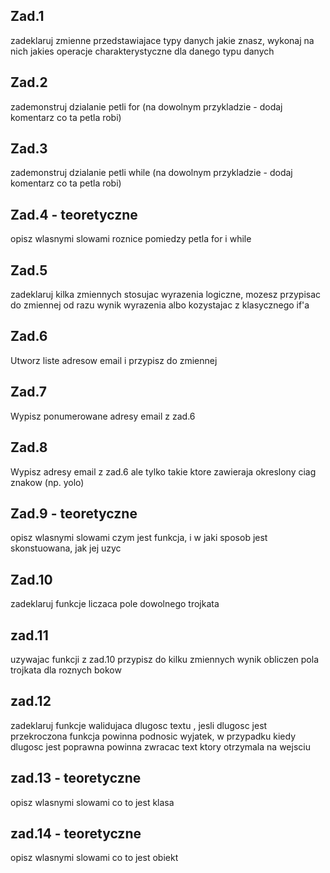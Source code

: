 ## Zad.1   
zadeklaruj zmienne przedstawiajace typy danych jakie znasz, wykonaj na nich jakies operacje charakterystyczne dla danego typu danych   
## Zad.2
zademonstruj dzialanie petli for (na dowolnym przykladzie - dodaj komentarz co ta petla robi)
## Zad.3   
zademonstruj dzialanie petli while (na dowolnym przykladzie - dodaj komentarz co ta petla robi)
## Zad.4 - teoretyczne
opisz wlasnymi slowami roznice pomiedzy petla for i while  
## Zad.5   
zadeklaruj kilka zmiennych stosujac wyrazenia logiczne, mozesz przypisac do zmiennej od razu wynik wyrazenia albo kozystajac z klasycznego if'a   
## Zad.6   
Utworz liste adresow email i przypisz do zmiennej   
## Zad.7   
Wypisz ponumerowane adresy email z zad.6   
## Zad.8   
Wypisz adresy email z zad.6 ale tylko takie ktore zawieraja okreslony ciag znakow (np. yolo)
## Zad.9 - teoretyczne   
opisz wlasnymi slowami czym jest funkcja, i w jaki sposob jest skonstuowana, jak jej uzyc   
## Zad.10 
zadeklaruj funkcje liczaca pole dowolnego trojkata
## zad.11
uzywajac funkcji z zad.10 przypisz do kilku zmiennych wynik obliczen pola trojkata dla roznych bokow   
## zad.12 
zadeklaruj funkcje walidujaca dlugosc textu , jesli dlugosc jest przekroczona funkcja powinna podnosic wyjatek, w przypadku kiedy dlugosc jest poprawna powinna zwracac text ktory otrzymala na wejsciu
## zad.13 - teoretyczne   
opisz wlasnymi slowami co to jest klasa
## zad.14 - teoretyczne 
opisz wlasnymi slowami co to jest obiekt
